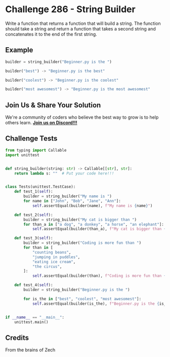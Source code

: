 # Challenge 286 - String Builder

Write a function that returns a function that will build a string. The function should take a string and return a function that takes a second string and concatenates it to the end of the first string.
 
## Example
```python
builder = string_builder("Beginner.py is the ")

builder("best") -> "Beginner.py is the best"

builder("coolest") -> "Beginner.py is the coolest" 

builder("most awesomest") -> "Beginner.py is the most awesomest" 
```
## Join Us & Share Your Solution

We're a community of coders who believe the best way to grow is to help others learn. **[Join us on Discord!!!]("https"://discord.gg/sfHykntuGy)**

## Challenge Tests
```python
from typing import Callable
import unittest


def string_builder(string: str) -> Callable[[str], str]:
    return lambda s: ""  # Put your code here!!!


class Tests(unittest.TestCase):
    def test_1(self):
        builder = string_builder("My name is ")
        for name in ["John", "Bob", "Jane", "Ann"]:
            self.assertEqual(builder(name), f"My name is {name}")

    def test_2(self):
        builder = string_builder("My cat is bigger than ")
        for than_a in ["a dog", "a donkey", "a horse", "an elephant"]:
            self.assertEqual(builder(than_a), f"My cat is bigger than {than_a}")

    def test_3(self):
        builder = string_builder("Coding is more fun than ")
        for than in [
            "counting beans",
            "jumping in puddles",
            "eating ice cream",
            "the circus",
        ]:
            self.assertEqual(builder(than), f"Coding is more fun than {than}")

    def test_4(self):
        builder = string_builder("Beginner.py is the ")

        for is_the in ["best", "coolest", "most awesomest"]:
            self.assertEqual(builder(is_the), f"Beginner.py is the {is_the}")


if __name__ == "__main__":
    unittest.main()
```
## Credits

From the brains of Zech
